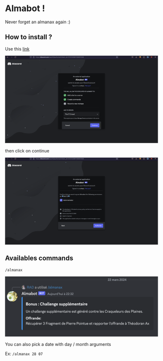 # Almabot !

Never forget an almanax again :)

## How to install ?

Use this [link](https://discord.com/oauth2/authorize?client_id=1212122961109057538)

![setup screenshot](screenshots/setup.png)

then click on continue

![install screenshot](screenshots/install.png)

## Availables commands

``/almanax``

![setup screenshot](screenshots/almanax_basic.png)

You can also pick a date with day / month arguments

Ex: ``/almanax 28 07``

